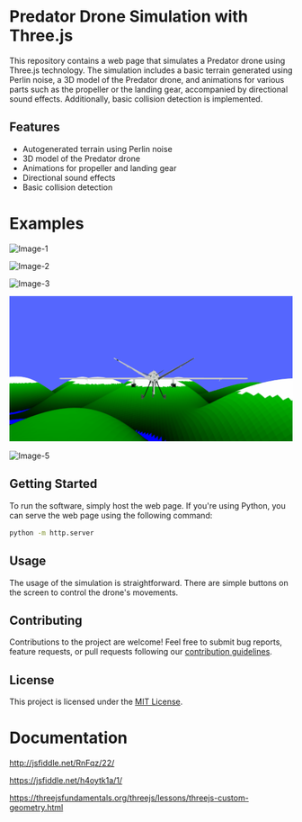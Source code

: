 # Predator Drone Simulation with Three.js

This repository contains a web page that simulates a Predator drone using Three.js technology. The simulation includes a basic terrain generated using Perlin noise, a 3D model of the Predator drone, and animations for various parts such as the propeller or the landing gear, accompanied by directional sound effects. Additionally, basic collision detection is implemented.

## Features

- Autogenerated terrain using Perlin noise
- 3D model of the Predator drone
- Animations for propeller and landing gear
- Directional sound effects
- Basic collision detection

# Examples

![Image-1](./doc/Predator.gif)

![Image-2](./doc/PredatorCrash.gif)

![Image-3](./doc/PredatorGears.gif)

![Image-4](./doc/PredatorLoad.gif)

![Image-5](./doc/PredatorCamera.gif)

## Getting Started

To run the software, simply host the web page. If you're using Python, you can serve the web page using the following command:

```bash
python -m http.server
```

## Usage

The usage of the simulation is straightforward. There are simple buttons on the screen to control the drone's movements.

## Contributing

Contributions to the project are welcome! Feel free to submit bug reports, feature requests, or pull requests following our [contribution guidelines](CONTRIBUTING.md).

## License

This project is licensed under the [MIT License](LICENSE).

# Documentation

http://jsfiddle.net/RnFqz/22/

https://jsfiddle.net/h4oytk1a/1/

https://threejsfundamentals.org/threejs/lessons/threejs-custom-geometry.html